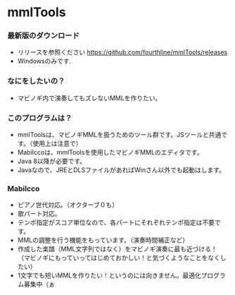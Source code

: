 mmlTools
=======

### 最新版のダウンロード

* リリースを参照ください https://github.com/fourthline/mmlTools/releases
* Windowsのみです.


### なにをしたいの？

* マビノギ内で演奏してもズレないMMLを作りたい。


### このプログラムは？

* mmlToolsは、マビノギMMLを扱うためのツール群です。JSツールと共通です。（使用上は注意で）
* MabiIccoは、mmlToolsを使用したマビノギMMLのエディタです。
* Java 8以降が必要です。
* Javaなので、JREとDLSファイルがあればWinさん以外でも起動はします。


### MabiIcco

* ピアノ世代対応。（オクターブ０も）
* 歌パート対応。
* テンポ指定がスコア単位なので、各パートにそれぞれテンポ指定は不要です。
* MMLの調整を行う機能をもっています。（演奏時間補正など）
* 作成した楽譜（MML文字列ではなく）をマビノギ演奏に最も近づける！（マビノギにもっていってはじめておかしい！と気づくようなことをなくしたい）
* 1文字でも短いMMLを作りたい！というのには向きません。最適化プログラム募集中（ぁ
